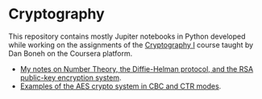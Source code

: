 Cryptography
============

This repository contains mostly Jupiter notebooks in Python developed while working on the assignments of the 
[Cryptography I](https://www.coursera.org/learn/crypto) course taught by Dan Boneh on the Coursera platform. 

* [My notes on Number Theory, the Diffie-Helman protocol, and the RSA public-key encryption system](https://nbviewer.jupyter.org/github/luigiselmi/cryptography/blob/master/sage/elementary_number_theory.ipynb).
* [Examples of the AES crypto system in CBC and CTR modes](https://github.com/luigiselmi/cryptography/blob/master/python/crypto_programming_week2.ipynb).
 
